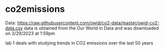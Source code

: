 # co2emissions

Data: https://raw.githubusercontent.com/owid/co2-data/master/owid-co2-data.csv
data is obtained from the Our World in Data and was downloaded on 3/29/2023 at 1:59pm 


lab 1 deals with studying trends in CO2 emissions over the last 50 years
